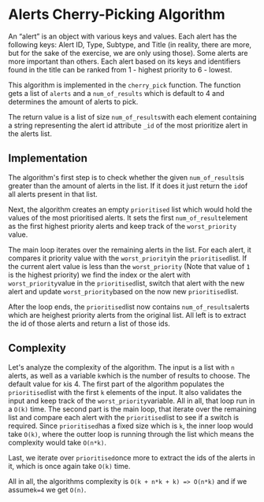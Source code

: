 # Alerts Cherry-Picking Algorithm

An “alert” is an object with various keys and values. Each alert has the following keys: Alert ID, Type, Subtype, and Title (in reality, there are more, but for the sake of the exercise, we are only using those). Some alerts are more important than others. Each alert based on its keys and identifiers found in the title can be ranked from 1 - highest priority to 6 - lowest.

This algorithm is implemented in the `cherry_pick` function.
The function gets a list of `alerts` and a `num_of_results` which is default to 4 and determines the amount of alerts to pick.

The return value is a list of size `num_of_results`with each element containing a string representing the alert id attribute `_id` of the most prioritize alert in the alerts list.

## Implementation

The algorithm's first step is to check whether the given `num_of_results`is greater than the amount of alerts in the list. If it does it just return the `id`of all alerts present in that list.

Next, the algorithm creates an empty `prioritised` list which would hold the values of the most prioritised alerts. It sets the first `num_of_result`element as the first highest priority alerts and keep track of the `worst_priority` value.

The main loop iterates over the remaining alerts in the list. For each alert, it compares it priority value with the `worst_priority`in the `prioritised`list. If the current alert value is less than the `worst_priority` (Note that value of `1` is the highest priority) we find the index or the alert with `worst_priority`value in the `prioritised`list, switch that alert with the new alert and update `worst_priority`based on the now new `prioritised`list.

After the loop ends, the `prioritised`list now contains `num_of_results`alerts which are heighest priority alerts from the original list.
All left is to extract the id of those alerts and return a list of those ids.

## Complexity

Let's analyze the complexity of the algorithm. The input is a list with `n` alerts, as well as a variable `k`which is the number of results to choose. The default value for `k`is 4.
The first part of the algorithm populates the `prioritised`list with the first `k` elements of the input. It also validates the input and keep track of the `worst_priority`variable. All in all, that loop run in a `O(k)` time.
The second part is the main loop, that iterate over the remaining list and compare each alert with the `prioritised`list to see if a switch is required.
Since `prioritised`has a fixed size which is `k`, the inner loop would take `O(k)`, where the outter loop is running through the list which means the complexity would take `O(n*k)`.

Last, we iterate over `prioritised`once more to extract the ids of the alerts in it, which is once again take `O(k)` time.

All in all, the algorithms complexity is `O(k + n*k + k) => O(n*k)` and if we assume`k=4` we get `O(n)`.
